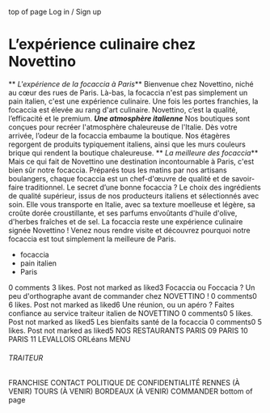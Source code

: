 top of page
Log in / Sign up
# L’expérience culinaire chez Novettino
** _L'expérience de la focaccia à Paris_**
Bienvenue chez Novettino, niché au cœur des rues de Paris. Là-bas, la focaccia n'est pas simplement un pain italien, c'est une expérience culinaire. Une fois les portes franchies, la focaccia est élevée au rang d'art culinaire. Novettino, c’est la qualité, l’efficacité et le premium.
**_Une atmosphère italienne_**
Nos boutiques sont conçues pour recréer l'atmosphère chaleureuse de l'Italie. Dès votre arrivée, l’odeur de la focaccia embaume la boutique. Nos étagères regorgent de produits typiquement italiens, ainsi que les murs couleurs brique qui rendent la boutique chaleureuse. 
** _La meilleure des focaccia_**
Mais ce qui fait de Novettino une destination incontournable à Paris, c'est bien sûr notre focaccia. Préparés tous les matins par nos artisans boulangers, chaque focaccia est un chef-d'œuvre de qualité et de savoir-faire traditionnel. Le secret d’une bonne focaccia ? Le choix des ingrédients de qualité supérieur, issus de nos producteurs italiens et sélectionnés avec soin.
Elle vous transporte en Italie, avec sa texture moelleuse et légère, sa croûte dorée croustillante, et ses parfums envoûtants d'huile d'olive, d'herbes fraîches et de sel. La focaccia reste une expérience culinaire signée Novettino !
Venez nous rendre visite et découvrez pourquoi notre focaccia est tout simplement la meilleure de Paris.
  * focaccia
  * pain italien
  * Paris


0 comments
3 likes. Post not marked as liked3
Focaccia ou Foccacia ? Un peu d'orthographe avant de commander chez NOVETTINO !
0 comments0
6 likes. Post not marked as liked6
Une réunion, ou un apéro ? Faites confiance au service traiteur italien de NOVETTINO
0 comments0
5 likes. Post not marked as liked5
Les bienfaits santé de la focaccia
0 comments0
5 likes. Post not marked as liked5
NOS RESTAURANTS
PARIS 09
PARIS 10
PARIS 11
LEVALLOIS
ORLéans
MENU
###### TRAITEUR
FRANCHISE
CONTACT
POLITIQUE DE CONFIDENTIALITÉ 
RENNES (À VENIR)
TOURS (À VENIR)
BORDEAUX (À VENIR)
COMMANDER
bottom of page
